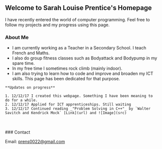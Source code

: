 ## Welcome to **Sarah Louise Prentice**'s Homepage

I have recently entered the world of computer programming. Feel free to follow my projects and my progress using this page.

### About Me

- I am currently working as a Teacher in a Secondary School. I teach French and Maths. <br/>
- I also do group fitness classes such as Bodyattack and Bodypump in my spare time. <br/>
- In my free time I sometimes rock climb (mainly indoor). <br/>
- I am also trying to learn how to code and improve and broaden my ICT skills. This page has been dedicated for that purpose.<br/>

```
**Updates on progress**

1. 12/12/17 I created this webpage. Something I have been meaning to do for a while.
2. 12/12/17 Applied for ICT apprenticeships. Still waiting 
3. 12/12/17 Continued reading _"Problem Solving in C++"_ by `Walter Savitch and Kendrick Mock` [Link](url) and ![Image](src)
```
<br/>
<br/>
### Contact

Email: prens0022@gmail.com
